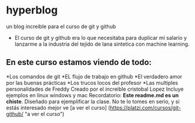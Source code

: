 # hyperblog
un blog increible para el curso de git y github
* El curso de git y github era lo que necesitaba para duplicar mi salario y lanzarme a la industria del tejido de lana sintetica con machine learning.

## En este curso estamos viendo de todo:
*Los comandos de git
*EL flujo de trabajo en github
*El verdadero amor por las buenas prácticas
*Los trucos locos del profesor
*Las multiples personalidades de Freddy 
Creado por el increible cristobal Lopez
Incluye ejemplos en linux windows y mac 
Recordatorio: **Este readme.md es 
un chiste**. Diseñado para ejemplificar la clase. No te lo tomes en serio, y si estás interesado mejor ve [a ver el curso] (https://platzi.com/cursos/git-github/ "a ver el curso")
